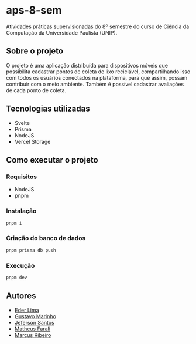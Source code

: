 # aps-8-sem

Atividades práticas supervisionadas do 8º semestre do curso de Ciência da Computação da Universidade Paulista (UNIP).

## Sobre o projeto

O projeto é uma aplicação distribuída para dispositivos móveis que possibilita cadastrar pontos de coleta de lixo reciclável, compartilhando isso com todos os usuários conectados na plataforma, para que assim, possam contribuir com o meio ambiente. Também é possível cadastrar avaliações de cada ponto de coleta.

## Tecnologias utilizadas

- Svelte
- Prisma
- NodeJS
- Vercel Storage

## Como executar o projeto

### Requisitos

- NodeJS
- pnpm

### Instalação

```bash
pnpm i
```

### Criação do banco de dados

```bash
pnpm prisma db push
```

### Execução

```bash
pnpm dev
```

## Autores

- [Eder Lima](https://github.com/asynched)
- [Gustavo Marinho](https://github.com/marinhogustavo)
- [Jeferson Santos](https://github.com/Worshx)
- [Matheus Farali](https://github.com/matheusfarali)
- [Marcus Ribeiro](https://github.com/marcusribeir0)
